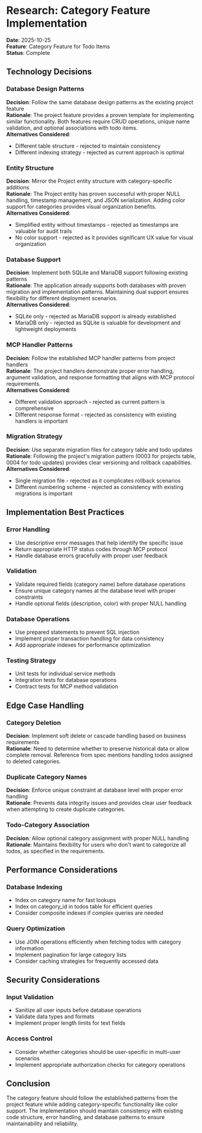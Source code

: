 # Research: Category Feature Implementation

**Date**: 2025-10-25  
**Feature**: Category Feature for Todo Items  
**Status**: Complete

## Technology Decisions

### Database Design Patterns
**Decision**: Follow the same database design patterns as the existing project feature  
**Rationale**: The project feature provides a proven template for implementing similar functionality. Both features require CRUD operations, unique name validation, and optional associations with todo items.  
**Alternatives Considered**: 
- Different table structure - rejected to maintain consistency
- Different indexing strategy - rejected as current approach is optimal

### Entity Structure
**Decision**: Mirror the Project entity structure with category-specific additions  
**Rationale**: The Project entity has proven successful with proper NULL handling, timestamp management, and JSON serialization. Adding color support for categories provides visual organization benefits.  
**Alternatives Considered**:
- Simplified entity without timestamps - rejected as timestamps are valuable for audit trails
- No color support - rejected as it provides significant UX value for visual organization

### Database Support
**Decision**: Implement both SQLite and MariaDB support following existing patterns  
**Rationale**: The application already supports both databases with proven migration and implementation patterns. Maintaining dual support ensures flexibility for different deployment scenarios.  
**Alternatives Considered**:
- SQLite only - rejected as MariaDB support is already established
- MariaDB only - rejected as SQLite is valuable for development and lightweight deployments

### MCP Handler Patterns
**Decision**: Follow the established MCP handler patterns from project handlers  
**Rationale**: The project handlers demonstrate proper error handling, argument validation, and response formatting that aligns with MCP protocol requirements.  
**Alternatives Considered**:
- Different validation approach - rejected as current pattern is comprehensive
- Different response format - rejected as consistency with existing handlers is important

### Migration Strategy
**Decision**: Use separate migration files for category table and todo updates  
**Rationale**: Following the project's migration pattern (0003 for projects table, 0004 for todo updates) provides clear versioning and rollback capabilities.  
**Alternatives Considered**:
- Single migration file - rejected as it complicates rollback scenarios
- Different numbering scheme - rejected as consistency with existing migrations is important

## Implementation Best Practices

### Error Handling
- Use descriptive error messages that help identify the specific issue
- Return appropriate HTTP status codes through MCP protocol
- Handle database errors gracefully with proper user feedback

### Validation
- Validate required fields (category name) before database operations
- Ensure unique category names at the database level with proper constraints
- Handle optional fields (description, color) with proper NULL handling

### Database Operations
- Use prepared statements to prevent SQL injection
- Implement proper transaction handling for data consistency
- Add appropriate indexes for performance optimization

### Testing Strategy
- Unit tests for individual service methods
- Integration tests for database operations
- Contract tests for MCP method validation

## Edge Case Handling

### Category Deletion
**Decision**: Implement soft delete or cascade handling based on business requirements  
**Rationale**: Need to determine whether to preserve historical data or allow complete removal. Reference from spec mentions handling todos assigned to deleted categories.

### Duplicate Category Names
**Decision**: Enforce unique constraint at database level with proper error handling  
**Rationale**: Prevents data integrity issues and provides clear user feedback when attempting to create duplicate categories.

### Todo-Category Association
**Decision**: Allow optional category assignment with proper NULL handling  
**Rationale**: Maintains flexibility for users who don't want to categorize all todos, as specified in the requirements.

## Performance Considerations

### Database Indexing
- Index on category name for fast lookups
- Index on category_id in todos table for efficient queries
- Consider composite indexes if complex queries are needed

### Query Optimization
- Use JOIN operations efficiently when fetching todos with category information
- Implement pagination for large category lists
- Consider caching strategies for frequently accessed data

## Security Considerations

### Input Validation
- Sanitize all user inputs before database operations
- Validate data types and formats
- Implement proper length limits for text fields

### Access Control
- Consider whether categories should be user-specific in multi-user scenarios
- Implement appropriate authorization checks for category operations

## Conclusion

The category feature should follow the established patterns from the project feature while adding category-specific functionality like color support. The implementation should maintain consistency with existing code structure, error handling, and database patterns to ensure maintainability and reliability.